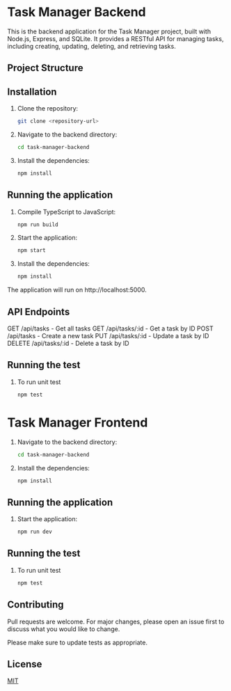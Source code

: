 # Task Manager Backend

This is the backend application for the Task Manager project, built with Node.js, Express, and SQLite. It provides a RESTful API for managing tasks, including creating, updating, deleting, and retrieving tasks.

## Project Structure

## Installation
1. Clone the repository:

   ```bash
   git clone <repository-url>

2. Navigate to the backend directory:

   ```bash
   cd task-manager-backend
3. Install the dependencies:

   ```bash
   npm install

## Running the application

1. Compile TypeScript to JavaScript:
   ```bash
   npm run build


2. Start the application:
   ```bash
   npm start
3. Install the dependencies:

   ```bash
   npm install

The application will run on http://localhost:5000.

##  API Endpoints
GET /api/tasks - Get all tasks
GET /api/tasks/:id - Get a task by ID
POST /api/tasks - Create a new task
PUT /api/tasks/:id - Update a task by ID
DELETE /api/tasks/:id - Delete a task by ID

## Running the test
1. To run unit test
   ```bash
   npm test

# Task Manager Frontend

1. Navigate to the backend directory:

   ```bash
   cd task-manager-backend
2. Install the dependencies:

   ```bash
   npm install

## Running the application

1. Start the application:
   ```bash
   npm run dev

## Running the test
1. To run unit test
   ```bash
   npm test

## Contributing

Pull requests are welcome. For major changes, please open an issue first
to discuss what you would like to change.

Please make sure to update tests as appropriate.

## License

[MIT](https://choosealicense.com/licenses/mit/)